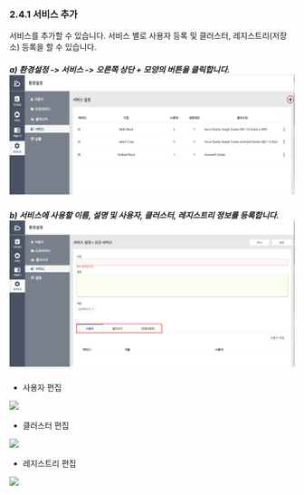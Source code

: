 ### 2.4.1    서비스 추가

서비스를 추가할 수 있습니다. 서비스 별로 사용자 등록 및 클러스터, 레지스트리\(저장소\) 등록을 할 수 있습니다.

##### a\)    환경설정 -&gt; 서비스 -&gt; 오른쪽 상단 + 모양의 버튼을 클릭합니다.![](/image.kh/image.kh/서비스추가1.png)

##### b\)    서비스에 사용할 이름, 설명 및 사용자, 클러스터, 레지스트리 정보를 등록합니다.![](/image.kh/image.kh/서비스추가2.png)

##### 

* 사용자 편집

![](/assets/사용자편집.png)



* 클러스터 편집

![](/assets/클러스터편집사용자.png)



* 레지스트리 편집

![](/assets/레지스트리변경.png)



